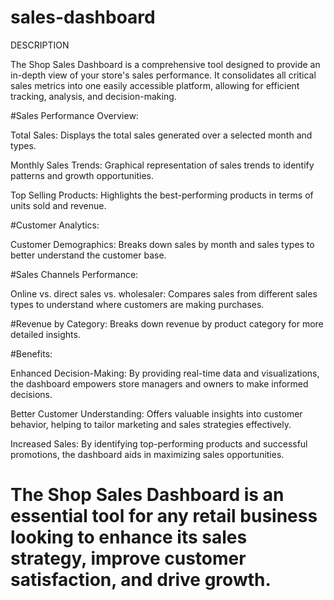 # sales-dashboard
 DESCRIPTION


 The Shop Sales Dashboard is a comprehensive tool designed to provide an in-depth view of your store's sales performance. It consolidates all critical sales metrics into one easily accessible platform, allowing for efficient tracking, analysis, and decision-making.


 #Sales Performance Overview:

 Total Sales: Displays the total sales generated over a selected month and types.


 Monthly Sales Trends: Graphical representation of sales trends to identify patterns and growth opportunities.

Top Selling Products: Highlights the best-performing products in terms of units sold and revenue.



#Customer Analytics:

Customer Demographics: Breaks down sales by month and sales types  to better understand the customer base.


#Sales Channels Performance:

Online vs. direct sales vs. wholesaler: Compares sales from different sales types to understand where customers are making purchases.



#Revenue by Category: Breaks down revenue by product category for more detailed insights.

#Benefits:

Enhanced Decision-Making: By providing real-time data and visualizations, the dashboard empowers store managers and owners to make informed decisions.


Better Customer Understanding: Offers valuable insights into customer behavior, helping to tailor marketing and sales strategies effectively.


Increased Sales: By identifying top-performing products and successful promotions, the dashboard aids in maximizing sales opportunities.



# The Shop Sales Dashboard is an essential tool for any retail business looking to enhance its sales strategy, improve customer satisfaction, and drive growth.


